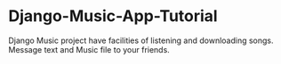 # Django-Music-App-Tutorial
Django Music project have facilities of listening and downloading songs. Message text and Music file to your friends.
